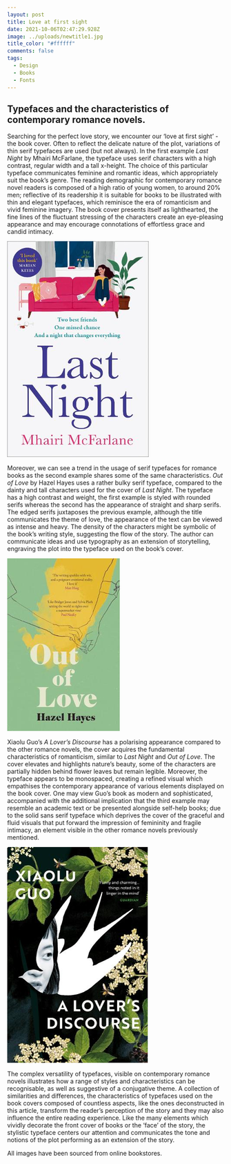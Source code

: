 ```yaml
---
layout: post
title: Love at first sight
date: 2021-10-06T02:47:29.928Z
image: ../uploads/newtitle1.jpg
title_color: "#ffffff"
comments: false
tags:
  - Design
  - Books
  - Fonts
---
```

## **Typefaces and the characteristics of contemporary romance novels.**

Searching for the perfect love story, we encounter our ‘love at first sight’ - the book cover. Often to reflect the delicate nature of the plot, variations of thin serif typefaces are used (but not always). In the first example *Last Night* by Mhairi McFarlane, the typeface uses serif characters with a high contrast, regular width and a tall x-height. The choice of this particular typeface communicates feminine and romantic ideas, which appropriately suit the book’s genre. The reading demographic for contemporary romance novel readers is composed of a high ratio of young women, to around 20% men; reflective of its readership it is suitable for books to be illustrated with thin and elegant typefaces, which reminisce the era of romanticism and vivid feminine imagery. The book cover presents itself as lighthearted, the fine lines of the fluctuant stressing of the characters create an eye-pleasing appearance and may encourage connotations of effortless grace and candid intimacy.

!['Last Night' Mhairi McFarlane](../uploads/last-night-mhairi-mcfarlane-cover.jpg "'Last Night' Mhairi McFarlane")

Moreover, we can see a trend in the usage of serif typefaces for romance books as the second example shares some of the same characteristics. *Out of Love* by Hazel Hayes uses a rather bulky serif typeface, compared to the dainty and tall characters used for the cover of *Last Night*. The typeface has a high contrast and weight, the first example is styled with rounded serifs whereas the second has the appearance of straight and sharp serifs. The edged serifs juxtaposes the previous example, although the title communicates the theme of love, the appearance of the text can be viewed as intense and heavy. The density of the characters might be symbolic of the book’s writing style, suggesting the flow of the story. The author can communicate ideas and use typography as an extension of storytelling, engraving the plot into the typeface used on the book’s cover. 

!['Out of Love' Hazel Hayes](../uploads/out-of-love-hazel-hayes-cover.jpg "'Out of Love' Hazel Hayes")

Xiaolu Guo’s *A Lover’s Discourse* has a polarising appearance compared to the other romance novels, the cover acquires the fundamental characteristics of romanticism, similar to *Last Night* and *Out of Love*. The cover elevates and highlights nature’s beauty, some of the characters are partially hidden behind flower leaves but remain legible. Moreover, the typeface appears to be monospaced, creating a refined visual which empathises the contemporary appearance of various elements displayed on the book cover. One may view Guo’s book as modern and sophisticated, accompanied with the additional implication that the third example may resemble an academic text or be presented alongside self-help books; due to the solid sans serif typeface which deprives the cover of the graceful and fluid visuals that put forward the impression of femininity and fragile intimacy, an element visible in the other romance novels previously mentioned.

![‘A Lover’s Discourse’ Xiaolu Guo](../uploads/a-lover-s-discourse-xiaolu-guo-cover.jpg "‘A Lover’s Discourse’ Xiaolu Guo")

The complex versatility of typefaces, visible on contemporary romance novels illustrates how a range of styles and characteristics can be recognisable, as well as suggestive of a conjugative theme. A collection of similarities and differences, the characteristics of typefaces used on the book covers composed of countless aspects, like the ones deconstructed in this article, transform the reader’s perception of the story and they may also influence the entire reading experience. Like the many elements which vividly decorate the front cover of books or the ‘face’ of the story, the stylistic typeface centers our attention and communicates the tone and notions of the plot performing as an extension of the story.

All images have been sourced from online bookstores.